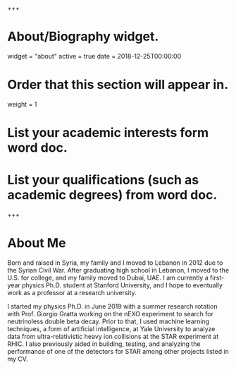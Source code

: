 +++
# About/Biography widget.
widget = "about"
active = true
date = 2018-12-25T00:00:00

# Order that this section will appear in.
weight = 1

# List your academic interests form word doc.


# List your qualifications (such as academic degrees) from word doc.

 
+++

# About Me

Born and raised in Syria, my family and I moved to Lebanon in 2012 due to the Syrian Civil War. After graduating high school in Lebanon, I moved to the U.S. for college, and my family moved to Dubai, UAE. I am currently a first-year physics Ph.D. student at Stanford University, and I hope to eventually work as a professor at a research university.

I started my physics Ph.D. in June 2019 with a summer research rotation with Prof. Giorgio Gratta working on the nEXO experiment to search for neutrinoless double beta decay. Prior to that, I used machine learning techniques, a form of artificial intelligence, at Yale University to analyze data from ultra-relativistic heavy ion collisions at the STAR experiment at RHIC. I also previously aided in building, testing, and analyzing the performance of one of the detectors for STAR among other projects listed in my CV.
